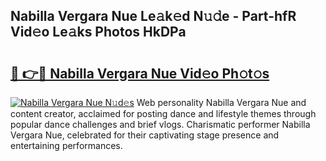 ## Nabilla Vergara Nue Le𝚊k𝚎d N𝚞𝚍e - Part-hfR Vid𝚎o Le𝚊ks Photos HkDPa

# <h2><a href="http://fb4xm6.evod.top/?m=Nabilla+Vergara+Nue">🔗 👉🔴 Nabilla Vergara Nue Vid𝚎o Ph𝚘t𝚘s</a></h2>

[![Nabilla Vergara Nue N𝚞d𝚎s](https://i.imgur.com/8V9OHl7.gif)](http://fb4xm6.evod.top/?m=Nabilla+Vergara+Nue)
Web personality Nabilla Vergara Nue and content creator, acclaimed for posting dance and lifestyle themes through popular dance challenges and brief vlogs. Charismatic performer Nabilla Vergara Nue, celebrated for their captivating stage presence and entertaining performances. 
